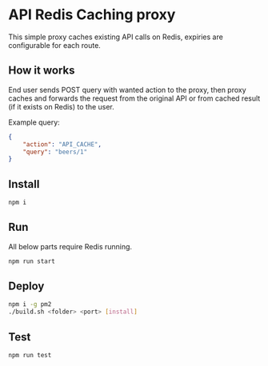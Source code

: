 # API Redis Caching proxy

This simple proxy caches existing API calls on Redis, expiries are configurable for each route.

## How it works

End user sends POST query with wanted action to the proxy, then proxy caches and forwards the request from the original API or from cached result (if it exists on Redis) to the user.

Example query:

```json
{
    "action": "API_CACHE",
    "query": "beers/1"
}
```

## Install

```bash
npm i
```

## Run

All below parts require Redis running.

```bash
npm run start
```

## Deploy

```bash
npm i -g pm2
./build.sh <folder> <port> [install]
```

## Test

```bash
npm run test
```
